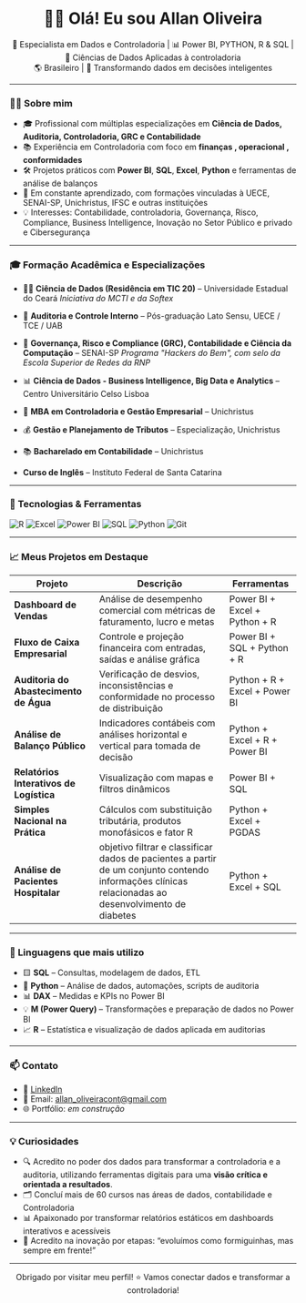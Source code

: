 <h1 align="center">👋🏿 Olá! Eu sou Allan Oliveira</h1>

<p align="center">
  🎯 Especialista em Dados e Controladoria | 📊 Power BI, PYTHON, R & SQL | 🧠 Ciências de Dados Aplicadas à controladoria<br/>
  🌎 Brasileiro | 💼 Transformando dados em decisões inteligentes
</p>

---

### 👨‍💻 Sobre mim

- 🎓 Profissional com múltiplas especializações em **Ciência de Dados, Auditoria, Controladoria, GRC e Contabilidade**
- 📚 Experiência em Controladoria com foco em **finanças , operacional , conformidades**
- 🛠️ Projetos práticos com **Power BI**, **SQL**, **Excel**, **Python** e ferramentas de análise de balanços
- 🚀 Em constante aprendizado, com formações vinculadas à UECE, SENAI-SP, Unichristus, IFSC e outras instituições
- 💡 Interesses: Contabilidade, controladoria, Governança, Risco, Compliance, Business Intelligence, Inovação no Setor Público e privado e Cibersegurança

---

### 🎓 Formação Acadêmica e Especializações

- 👨‍🎓 **Ciência de Dados (Residência em TIC 20)** – Universidade Estadual do Ceará 
  _Iniciativa do MCTI e da Softex_

- 🧾 **Auditoria e Controle Interno** – Pós-graduação Lato Sensu, UECE / TCE / UAB 

- 🔐 **Governança, Risco e Compliance (GRC), Contabilidade e Ciência da Computação** – SENAI-SP 
  _Programa "Hackers do Bem", com selo da Escola Superior de Redes da RNP_

- 📊 **Ciência de Dados - Business Intelligence, Big Data e Analytics** – Centro Universitário Celso Lisboa 

- 📘 **MBA em Controladoria e Gestão Empresarial** – Unichristus 
- 💰 **Gestão e Planejamento de Tributos** – Especialização, Unichristus 

- 📚 **Bacharelado em Contabilidade** – Unichristus 

- **Curso de Inglês** – Instituto Federal de Santa Catarina 

---

### 🧰 Tecnologias & Ferramentas

![R](https://img.shields.io/badge/-R-276DC3?style=flat&logo=R&logoColor=white)
![Excel](https://img.shields.io/badge/-Excel-217346?style=flat&logo=Microsoft-Excel&logoColor=white)
![Power BI](https://img.shields.io/badge/-PowerBI-F2C811?style=flat&logo=Power-BI&logoColor=black)
![SQL](https://img.shields.io/badge/-SQL-4479A1?style=flat&logo=MySQL&logoColor=white)
![Python](https://img.shields.io/badge/-Python-3776AB?style=flat&logo=Python&logoColor=white)
![Git](https://img.shields.io/badge/-Git-F05032?style=flat&logo=git&logoColor=white)

---

### 📈 Meus Projetos em Destaque

| Projeto | Descrição | Ferramentas |
|--------|-----------|-------------|
| **Dashboard de Vendas** | Análise de desempenho comercial com métricas de faturamento, lucro e metas | Power BI + Excel + Python + R |
| **Fluxo de Caixa Empresarial** | Controle e projeção financeira com entradas, saídas e análise gráfica | Power BI + SQL + Python + R |
| **Auditoria do Abastecimento de Água** | Verificação de desvios, inconsistências e conformidade no processo de distribuição | Python + R + Excel + Power BI |
| **Análise de Balanço Público** | Indicadores contábeis com análises horizontal e vertical para tomada de decisão | Python + Excel + R + Power BI |
| **Relatórios Interativos de Logística** | Visualização com mapas e filtros dinâmicos | Power BI + SQL |
| **Simples Nacional na Prática** | Cálculos com substituição tributária, produtos monofásicos e fator R | Python + Excel + PGDAS |
| **Análise de Pacientes Hospitalar** | objetivo filtrar e classificar dados de pacientes a partir de um conjunto contendo informações clínicas relacionadas ao desenvolvimento de diabetes | Python + Excel + SQL |




---

### 🧠 Linguagens que mais utilizo

- 🟨 **SQL** – Consultas, modelagem de dados, ETL
- 🐍 **Python** – Análise de dados, automações, scripts de auditoria
- 📊 **DAX** – Medidas e KPIs no Power BI
- 💡 **M (Power Query)** – Transformações e preparação de dados no Power BI
- 📈 **R** – Estatística e visualização de dados aplicada em auditorias



---

### 📫 Contato

- 💼 [LinkedIn](https://www.linkedin.com/in/allan-oliveira-688172166/)
- 📧 Email: allan_oliveiracont@gmail.com
- 🌐 Portfólio: _em construção_

---

### 💡 Curiosidades

- 🔍 Acredito no poder dos dados para transformar a controladoria e a auditoria, utilizando ferramentas digitais para uma **visão crítica e orientada a resultados**.
- 🗂️ Concluí mais de 60 cursos nas áreas de dados, contabilidade e Controladoria
- 📊 Apaixonado por transformar relatórios estáticos em dashboards interativos e acessíveis
- 🐜 Acredito na inovação por etapas: “evoluímos como formiguinhas, mas sempre em frente!”

---

<p align="center">
  Obrigado por visitar meu perfil! ⭐ Vamos conectar dados e transformar a controladoria!
</p>

